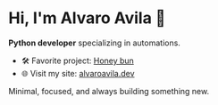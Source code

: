 # Hi, I'm Alvaro Avila 👋

**Python developer** specializing in automations.

- 🛠️ Favorite project: [Honey bun](https://github.com/Helien-Dev/Honey-bun)
- 🌐 Visit my site: [alvaroavila.dev](https://alvaroavila.dev)

Minimal, focused, and always building something new.

